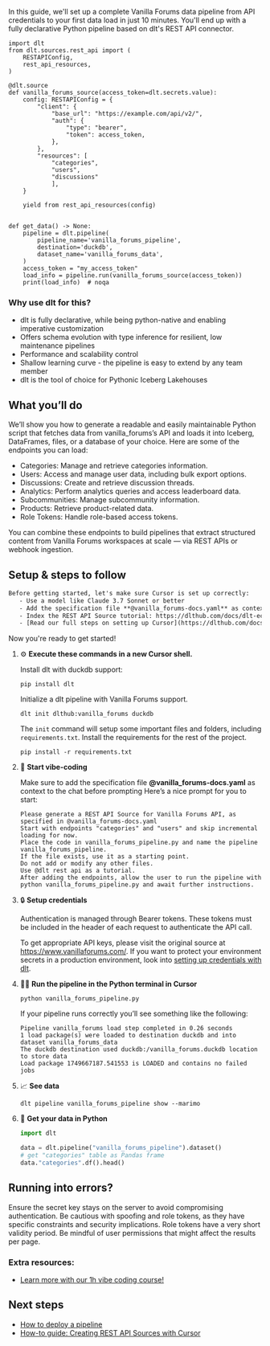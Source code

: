 In this guide, we'll set up a complete Vanilla Forums data pipeline from API credentials to your first data load in just 10 minutes. You'll end up with a fully declarative Python pipeline based on dlt's REST API connector.

```python-outcome
import dlt
from dlt.sources.rest_api import (
    RESTAPIConfig,
    rest_api_resources,
)

@dlt.source
def vanilla_forums_source(access_token=dlt.secrets.value):
    config: RESTAPIConfig = {
        "client": {
            "base_url": "https://example.com/api/v2/",
            "auth": {
                "type": "bearer",
                "token": access_token,
            },
        },
        "resources": [
            "categories",
            "users",
            "discussions"
            ],
    }

    yield from rest_api_resources(config)


def get_data() -> None:
    pipeline = dlt.pipeline(
        pipeline_name='vanilla_forums_pipeline',
        destination='duckdb',
        dataset_name='vanilla_forums_data', 
    )
    access_token = "my_access_token"
    load_info = pipeline.run(vanilla_forums_source(access_token))
    print(load_info)  # noqa
```

### Why use dlt for this?

- dlt is fully declarative, while being python-native and enabling imperative customization
- Offers schema evolution with type inference for resilient, low maintenance pipelines
- Performance and scalability control
- Shallow learning curve - the pipeline is easy to extend by any team member
- dlt is the tool of choice for Pythonic Iceberg Lakehouses

## What you’ll do

We’ll show you how to generate a readable and easily maintainable Python script that fetches data from vanilla_forums’s API and loads it into Iceberg, DataFrames, files, or a database of your choice. Here are some of the endpoints you can load:

- Categories: Manage and retrieve categories information.
- Users: Access and manage user data, including bulk export options.
- Discussions: Create and retrieve discussion threads.
- Analytics: Perform analytics queries and access leaderboard data.
- Subcommunities: Manage subcommunity information.
- Products: Retrieve product-related data.
- Role Tokens: Handle role-based access tokens.

You can combine these endpoints to build pipelines that extract structured content from Vanilla Forums workspaces at scale — via REST APIs or webhook ingestion.

## Setup & steps to follow

```default
Before getting started, let's make sure Cursor is set up correctly:
   - Use a model like Claude 3.7 Sonnet or better
   - Add the specification file **@vanilla_forums-docs.yaml** as context
   - Index the REST API Source tutorial: https://dlthub.com/docs/dlt-ecosystem/verified-sources/rest_api/ and add it to context as **@dlt rest api**
   - [Read our full steps on setting up Cursor](https://dlthub.com/docs/dlt-ecosystem/llm-tooling/cursor-restapi#23-configuring-cursor-with-documentation)
```

Now you're ready to get started! 

1. ⚙️ **Execute these commands in a new Cursor shell.**
    
    Install dlt with duckdb support:
    ```shell
    pip install dlt
    ```

    Initialize a dlt pipeline with Vanilla Forums support.
    ```shell
    dlt init dlthub:vanilla_forums duckdb
    ```

    The `init` command will setup some important files and folders, including `requirements.txt`. Install the requirements for the rest of the project.
    ```shell
    pip install -r requirements.txt
    ```
    
2. 🤠 **Start vibe-coding**
    
    Make sure to add the specification file **@vanilla_forums-docs.yaml** as context to the chat before prompting
    Here’s a nice prompt for you to start: 
    
    ```prompt
    Please generate a REST API Source for Vanilla Forums API, as specified in @vanilla_forums-docs.yaml 
    Start with endpoints "categories" and "users" and skip incremental loading for now. 
    Place the code in vanilla_forums_pipeline.py and name the pipeline vanilla_forums_pipeline. 
    If the file exists, use it as a starting point. 
    Do not add or modify any other files. 
    Use @dlt rest api as a tutorial. 
    After adding the endpoints, allow the user to run the pipeline with python vanilla_forums_pipeline.py and await further instructions.
    ```

    
3. 🔒 **Setup credentials** 
    
    Authentication is managed through Bearer tokens. These tokens must be included in the header of each request to authenticate the API call.
    
    To get appropriate API keys, please visit the original source at https://www.vanillaforums.com/.
    If you want to protect your environment secrets in a production environment, look into [setting up credentials with dlt](https://dlthub.com/docs/walkthroughs/add_credentials).
    
4. 🏃‍♀️ **Run the pipeline in the Python terminal in Cursor**
    
    ```shell
    python vanilla_forums_pipeline.py
    ```
    
    If your pipeline runs correctly you’ll see something like the following:
    
    ```shell
    Pipeline vanilla_forums load step completed in 0.26 seconds
    1 load package(s) were loaded to destination duckdb and into dataset vanilla_forums_data
    The duckdb destination used duckdb:/vanilla_forums.duckdb location to store data
    Load package 1749667187.541553 is LOADED and contains no failed jobs
    ```
    
5. 📈 **See data**
    
    ```shell
    dlt pipeline vanilla_forums_pipeline show --marimo
    ```
    
6. 🐍 **Get your data in Python**
    
    ```python
    import dlt

   data = dlt.pipeline("vanilla_forums_pipeline").dataset()
   # get "categories" table as Pandas frame
   data."categories".df().head()
    ```

## Running into errors?

Ensure the secret key stays on the server to avoid compromising authentication. Be cautious with spoofing and role tokens, as they have specific constraints and security implications. Role tokens have a very short validity period. Be mindful of user permissions that might affect the results per page.

### Extra resources:

- [Learn more with our 1h vibe coding course!](https://www.youtube.com/watch?v=GGid70rnJuM)

## Next steps

- [How to deploy a pipeline](https://dlthub.com/docs/walkthroughs/deploy-a-pipeline)
- [How-to guide: Creating REST API Sources with Cursor](https://dlthub.com/docs/dlt-ecosystem/llm-tooling/cursor-restapi)